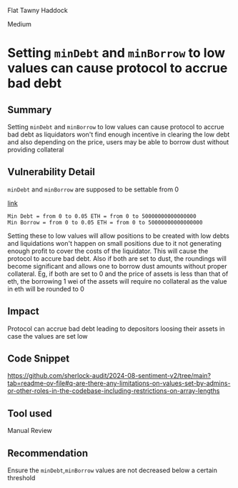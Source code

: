 Flat Tawny Haddock

Medium

# Setting `minDebt` and `minBorrow` to low values can cause protocol to accrue bad debt

## Summary
Setting `minDebt` and `minBorrow` to low values can cause protocol to accrue bad debt as liquidators won't find enough incentive in clearing the low debt and also depending on the price, users may be able to borrow dust without providing collateral

## Vulnerability Detail
`minDebt` and `minBorrow` are supposed to be settable from 0

[link](https://github.com/sherlock-audit/2024-08-sentiment-v2/tree/main?tab=readme-ov-file#q-are-there-any-limitations-on-values-set-by-admins-or-other-roles-in-the-codebase-including-restrictions-on-array-lengths)
```solidity
Min Debt = from 0 to 0.05 ETH = from 0 to 50000000000000000
Min Borrow = from 0 to 0.05 ETH = from 0 to 50000000000000000
```

Setting these to low values will allow positions to be created with low debts and liquidations won't happen on small positions due to it not generating enough profit to cover the costs of the liquidator. This will cause the protocol to accure bad debt. 
Also if both are set to dust, the roundings will become significant and allows one to borrow dust amounts without proper collateral. Eg, if both are set to 0 and the price of assets is less than that of eth, the borrowing 1 wei of the assets will require no collateral as the value in eth will be rounded to 0  

## Impact
Protocol can accrue bad debt leading to depositors loosing their assets in case the values are set low

## Code Snippet
https://github.com/sherlock-audit/2024-08-sentiment-v2/tree/main?tab=readme-ov-file#q-are-there-any-limitations-on-values-set-by-admins-or-other-roles-in-the-codebase-including-restrictions-on-array-lengths

## Tool used
Manual Review

## Recommendation
Ensure the `minDebt`,`minBorrow` values are not decreased below a certain threshold